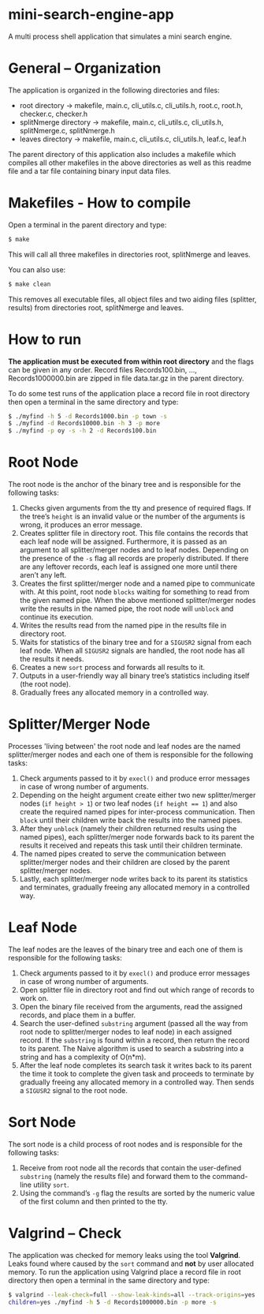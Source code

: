 # mini-search-engine-app
A multi process shell application that simulates a mini search engine.

# General – Organization
The application is organized in the following directories and files:

- root directory &rarr; makefile, main.c, cli_utils.c, cli_utils.h, root.c, 
root.h, checker.c, checker.h
- splitNmerge directory &rarr; makefile, main.c, cli_utils.c, cli_utils.h, 
splitNmerge.c, splitNmerge.h
- leaves directory &rarr; makefile, main.c, cli_utils.c, cli_utils.h, leaf.c, 
leaf.h

The parent directory of this application also includes a makefile which compiles 
all other makefiles in the above directories as well as this readme file and 
a tar file containing binary input data files.

# Makefiles - How to compile
Open a terminal in the parent directory and type:
```sh
$ make
```
This will call all three makefiles in directories root, splitNmerge and leaves.

You can also use:
```sh
$ make clean
```
This removes all executable files, all object files and two aiding files 
(splitter, results) from directories root, splitNmerge and leaves.

# How to run
**The application must be executed from within root directory** and the flags 
can be given in any order. Record files Records100.bin, …, Records1000000.bin 
are zipped in file data.tar.gz in the parent directory.

To do some test runs of the application place a record file in root directory 
then open a terminal in the same directory and type:
```sh
$ ./myfind -h 5 -d Records1000.bin -p town -s
$ ./myfind -d Records10000.bin -h 3 -p more
$ ./myfind -p oy -s -h 2 -d Records100.bin
```

# Root Node
The root node is the anchor of the binary tree and is responsible for the 
following tasks:
1.	Checks given arguments from the tty and presence of required flags. 
If the tree’s `height` is an invalid value or the number of the arguments 
is wrong, it produces an error message.
2.	Creates splitter file in directory root. This file contains the records 
that each leaf node will be assigned. Furthermore, it is passed as an argument 
to all splitter/merger nodes and to leaf nodes. Depending on the presence of 
the `-s` flag all records are properly distributed. If there are any leftover 
records, each leaf is assigned one more until there aren’t any left.
3.	Creates the first splitter/merger node and a named pipe to communicate with. 
At this point, root node `blocks` waiting for something to read from the given 
named pipe. When the above mentioned splitter/merger nodes write the results in 
the named pipe, the root node will `unblock` and continue its execution.
4.	Writes the results read from the named pipe in the results file in 
directory root.
5.	Waits for statistics of the binary tree and for a `SIGUSR2` signal from each 
leaf node. When all `SIGUSR2` signals are handled, the root node has all the 
results it needs.
6.	Creates a new `sort` process and forwards all results to it.
7.	Outputs in a user-friendly way all binary tree’s statistics including 
itself (the root node).
8.	Gradually frees any allocated memory in a controlled way.

# Splitter/Merger Node
Processes 'living between' the root node and leaf nodes are the named 
splitter/merger nodes and each one of them is responsible for the following tasks:
1.	Check arguments passed to it by `execl()` and produce error messages in 
case of wrong number of arguments.
2.	Depending on the height argument create either two new splitter/merger 
nodes (`if height > 1`) or two leaf nodes (`if height == 1`) and also create 
the required named pipes for inter-process communication. Then `block` until 
their children write back the results into the named pipes.
3.	After they `unblock` (namely their children returned results using the 
named pipes), each splitter/merger node forwards back to its parent the results 
it received and repeats this task until their children terminate.
4.	The named pipes created to serve the communication between splitter/merger 
nodes and their children are closed by the parent splitter/merger nodes.
5.	Lastly, each splitter/merger node writes back to its parent its statistics 
and terminates, gradually freeing any allocated memory in a controlled way.

# Leaf Node
The leaf nodes are the leaves of the binary tree and each one of them is 
responsible for the following tasks:
1.	Check arguments passed to it by `execl()` and produce error messages in case 
of wrong number of arguments.
2.	Open splitter file in directory root and find out which range of records to 
work on.
3.	Open the binary file received from the arguments, read the assigned records, 
and place them in a buffer.
4.	Search the user-defined `substring` argument (passed all the way from root 
node to splitter/merger nodes to leaf node) in each assigned record. If the 
`substring` is found within a record, then return the record to its parent. The 
Naive algorithm is used to search a substring into a string and has a complexity 
of O(n*m).
5.	After the leaf node completes its search task it writes back to its parent 
the time it took to complete the given task and proceeds to terminate by 
gradually freeing any allocated memory in a controlled way. Then sends a 
`SIGUSR2` signal to the root node.

# Sort Node
The sort node is a child process of root nodes and is responsible for the 
following tasks:
1.	Receive from root node all the records that contain the user-defined 
`substring` (namely the results file) and forward them to the command-line 
utility `sort`.
2.	Using the command’s `-g` flag the results are sorted by the numeric value of 
the first column and then printed to the tty.

# Valgrind – Check
The application was checked for memory leaks using the tool **Valgrind**. Leaks
 found where caused by the `sort` command and **not** by user allocated memory.
To run the application using Valgrind place a record file in root directory 
then open a terminal in the same directory and type:
```sh
$ valgrind --leak-check=full --show-leak-kinds=all --track-origins=yes –trace 
children=yes ./myfind -h 5 -d Records1000000.bin -p more -s
```